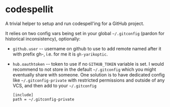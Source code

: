 # codespellit

A trivial helper to setup and run codespell'ing  for a GitHub project.

It relies on two config vars being set in your global `~/.gitconfig` (pardon
for historical inconsistency), optionally:

- `github.user` -- username on github to use to add remote named after it
  with prefix gh-, i.e. for me it is `gh-yarikoptic`.

- `hub.oauthtoken` -- token to use if no `GITHUB_TOKEN` variable is set.
  I would recommend to not store in the default `~/.gitconfig` which you 
  might eventually share with someone.  One solution is to have dedicated
  config like `~/.gitconfig-private` with restricted permissions and outside 
  of any VCS, and then add to your `~/.gitconfig`

      [include]
      path = ~/.gitconfig-private



